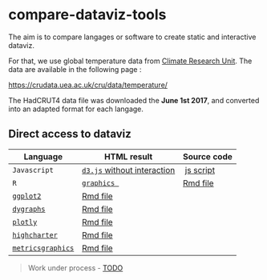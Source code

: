 # compare-dataviz-tools

The aim is to compare langages or software to create static and interactive dataviz.

For that, we use global temperature data from [Climate Research Unit](http://www.cru.uea.ac.uk/). The data are available in the following page :

<https://crudata.uea.ac.uk/cru/data/temperature/>

The HadCRUT4 data file was downloaded the **June 1st 2017**, and converted into an adapted format for each langage.

## Direct access to dataviz

Language | HTML result | Source code
-|-|-
`Javascript` | [`d3.js` without interaction](js/d3-static.html) | [js script](js/d3-static.js)
`R` |  [`graphics `](r/graphics.html) | [Rmd file](r/graphics.Rmd)
 |  [`ggplot2`](r/ggplot2.html) | [Rmd file](r/ggplot2.Rmd)
 | [`dygraphs`](r/dygraphs.html) | [Rmd file](r/dygraphs.Rmd)
 | [`plotly`](r/plotly.html) | [Rmd file](r/plotly.Rmd)
 | [`highcharter`](r/highcharter.html) | [Rmd file](r/highcharter.Rmd)
 | [`metricsgraphics`](r/metricsgraphics.html) | [Rmd file](r/metricsgraphics.Rmd)
 
 
> Work under process - [TODO](TODO)
